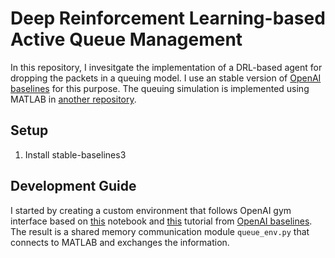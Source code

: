 # Deep Reinforcement Learning-based Active Queue Management

In this repository, I invesitgate the implementation of a DRL-based agent for dropping the packets in a queuing model. I use an stable version of [OpenAI baselines](https://github.com/DLR-RM/stable-baselines3) for this purpose. The queuing simulation is implemented using MATLAB in [another repository](https://github.com/samiemostafavi/matlab-queuing-simulation).

## Setup

1. Install stable-baselines3


## Development Guide

I started by creating a custom environment that follows OpenAI gym interface based on [this](https://colab.research.google.com/github/araffin/rl-tutorial-jnrr19/blob/master/5_custom_gym_env.ipynb#scrollTo=rYzDXA9vJfz1) notebook and [this](https://stable-baselines3.readthedocs.io/en/master/guide/custom_env.html) tutorial from [OpenAI baselines](https://github.com/DLR-RM/stable-baselines3). The result is a shared memory communication module `queue_env.py` that connects to MATLAB and exchanges the information.


